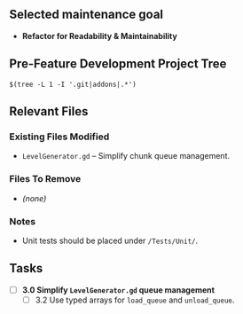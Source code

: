 ## Selected maintenance goal
- **Refactor for Readability & Maintainability**

## Pre-Feature Development Project Tree
```
$(tree -L 1 -I '.git|addons|.*')
```

## Relevant Files

### Existing Files Modified
- `LevelGenerator.gd` – Simplify chunk queue management.

### Files To Remove
- *(none)*

### Notes
- Unit tests should be placed under `/Tests/Unit/`.

## Tasks
- [ ] **3.0 Simplify `LevelGenerator.gd` queue management**
  - [ ] 3.2 Use typed arrays for `load_queue` and `unload_queue`.
